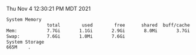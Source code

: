 Thu Nov  4 12:30:21 PM MDT 2021
```bash
System Memory
               total        used        free      shared  buff/cache   available
Mem:           7.7Gi       1.1Gi       2.9Gi       8.0Mi       3.7Gi       6.3Gi
Swap:          7.6Gi       1.0Mi       7.6Gi
System Storage
665M	.
```
